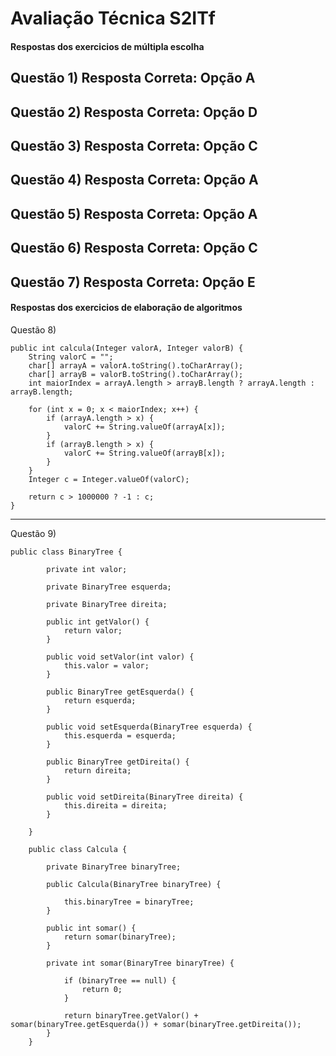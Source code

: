 # Avaliação Técnica S2ITf

#### Respostas dos exercicios de múltipla escolha 

Questão 1)
    Resposta Correta: Opção A
-------------------------------------
Questão 2)
    Resposta Correta: Opção D
--------------------------------------
Questão 3)
    Resposta Correta: Opção C
--------------------------------------
Questão 4)
    Resposta Correta: Opção A 
--------------------------------------
Questão 5)
    Resposta Correta: Opção A 
--------------------------------------
Questão 6)
    Resposta Correta: Opção C
--------------------------------------
Questão 7)
    Resposta Correta: Opção E
--------------------------------------

#### Respostas dos exercicios de elaboração de algoritmos  

Questão 8)

```
public int calcula(Integer valorA, Integer valorB) {
	String valorC = "";
    char[] arrayA = valorA.toString().toCharArray();
    char[] arrayB = valorB.toString().toCharArray();
    int maiorIndex = arrayA.length > arrayB.length ? arrayA.length : arrayB.length;
    
    for (int x = 0; x < maiorIndex; x++) {
        if (arrayA.length > x) {
        	valorC += String.valueOf(arrayA[x]);
        }
        if (arrayB.length > x) {
        	valorC += String.valueOf(arrayB[x]);
        }
    }
    Integer c = Integer.valueOf(valorC);
    
    return c > 1000000 ? -1 : c;
}
```
    
--------------------------------------

Questão 9)

```
public class BinaryTree {

	    private int valor;

	    private BinaryTree esquerda;

	    private BinaryTree direita;

		public int getValor() {
			return valor;
		}

		public void setValor(int valor) {
			this.valor = valor;
		}

		public BinaryTree getEsquerda() {
			return esquerda;
		}

		public void setEsquerda(BinaryTree esquerda) {
			this.esquerda = esquerda;
		}

		public BinaryTree getDireita() {
			return direita;
		}

		public void setDireita(BinaryTree direita) {
			this.direita = direita;
		}

	}
	
	public class Calcula {

	    private BinaryTree binaryTree;

	    public Calcula(BinaryTree binaryTree) {
	    	
	        this.binaryTree = binaryTree;
	    }

	    public int somar() {
	        return somar(binaryTree);
	    }

	    private int somar(BinaryTree binaryTree) {

	        if (binaryTree == null) {
	            return 0;
	        }

	        return binaryTree.getValor() + somar(binaryTree.getEsquerda()) + somar(binaryTree.getDireita());
	    }
	}
```
